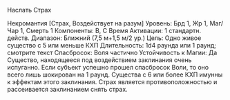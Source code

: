 
Наслать Страх

Некромантия [Страх, Воздействует на
разум]
Уровень: Брд 1, Жр 1, Маг/Чар 1, Смерть 1
Компоненты: В, С
Время Активации: 1 стандартн. действ.
Диапазон: Ближний (7,5 м+1,5 м/2 ур.)
Цель: Одно живое существо с 5 или
меньше КХП
Длительность: 1d4 раунда или 1 раунд;
смотрите текст
Спасбросок: Воля частично
Устойчивость к Магии: Да
Существо, находящееся под воздействием заклинания очень испуганно. Если
субъект успешно прошел спасбросок
Воли, то оно всего лишь шокирован на
1 раунд. Существа с 6 или более КХП
имунны к эффектам этого заклинания.
Страх является противоположностью и рассеивается заклинанием снять
страх.